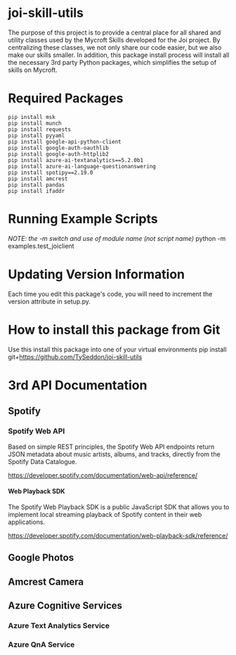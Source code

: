 # joi-skill-utils
The purpose of this project is to provide a central place for all shared and utility classes used by the Mycroft Skills developed for the Joi project.  By centralizing these classes, we not only share our code easier, but we also make our skills smaller.  In addition, this package install process will install all the necessary 3rd party Python packages, which simplifies the setup of skills on Mycroft.

# Required Packages
    pip install msk
    pip install munch
    pip install requests
    pip install pyyaml
    pip install google-api-python-client
    pip install google-auth-oauthlib
    pip install google-auth-httplib2
    pip install azure-ai-textanalytics==5.2.0b1
    pip install azure-ai-language-questionanswering    
    pip install spotipy==2.19.0
    pip install amcrest
    pip install pandas
    pip install ifaddr

# Running Example Scripts
*NOTE: the -m switch and use of module name (not script name)*
    python -m examples.test_joiclient

# Updating Version Information
Each time you edit this package's code, you will need to increment the version attribute  in setup.py.

# How to install this package from Git
Use this install this package into one of your virtual environments
    pip install git+https://github.com/TySeddon/joi-skill-utils

# 3rd API Documentation

## Spotify 

### Spotify Web API
Based on simple REST principles, the Spotify Web API endpoints return JSON metadata about music artists, albums, and tracks, directly from the Spotify Data Catalogue.

https://developer.spotify.com/documentation/web-api/reference/

#### Web Playback SDK
The Spotify Web Playback SDK is a public JavaScript SDK that allows you to implement local streaming playback of Spotify content in their web applications.

https://developer.spotify.com/documentation/web-playback-sdk/reference/

## Google Photos

## Amcrest Camera

## Azure Cognitive Services

### Azure Text Analytics Service

### Azure QnA Service